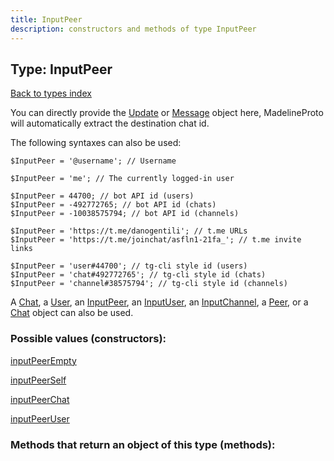 ```yaml
---
title: InputPeer
description: constructors and methods of type InputPeer
---
```

## Type: InputPeer  
[Back to types index](index.md)



You can directly provide the [Update](Update.md) or [Message](Message.md) object here, MadelineProto will automatically extract the destination chat id.

The following syntaxes can also be used:

```
$InputPeer = '@username'; // Username

$InputPeer = 'me'; // The currently logged-in user

$InputPeer = 44700; // bot API id (users)
$InputPeer = -492772765; // bot API id (chats)
$InputPeer = -10038575794; // bot API id (channels)

$InputPeer = 'https://t.me/danogentili'; // t.me URLs
$InputPeer = 'https://t.me/joinchat/asfln1-21fa_'; // t.me invite links

$InputPeer = 'user#44700'; // tg-cli style id (users)
$InputPeer = 'chat#492772765'; // tg-cli style id (chats)
$InputPeer = 'channel#38575794'; // tg-cli style id (channels)
```

A [Chat](Chat.md), a [User](User.md), an [InputPeer](InputPeer.md), an [InputUser](InputUser.md), an [InputChannel](InputChannel.md), a [Peer](Peer.md), or a [Chat](Chat.md) object can also be used.


### Possible values (constructors):

[inputPeerEmpty](../constructors/inputPeerEmpty.md)  

[inputPeerSelf](../constructors/inputPeerSelf.md)  

[inputPeerChat](../constructors/inputPeerChat.md)  

[inputPeerUser](../constructors/inputPeerUser.md)  



### Methods that return an object of this type (methods):




